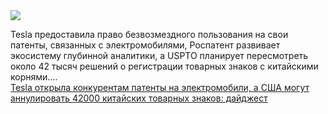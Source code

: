 <!--2025-03-08 09:11:30-->
<div class="yb">
  <div class="rss smaller1 habr"><img src="https://habrastorage.org/getpro/habr/upload_files/fba/7d3/3ef/fba7d33ef8ee65c0749cb8192736cdb3.png" /><p>Tesla предоставила право безвозмездного пользования на свои патенты, связанных с электромобилями, Роспатент развивает экосистему глубинной аналитики, а USPTO планирует пересмотреть около 42 тысяч решений о регистрации товарных знаков с китайскими корнями.... <br><a class="light" href="https://habr.com/ru/companies/onlinepatent/news/888990/?utm_source=habrahabr&utm_medium=rss&utm_campaign=888990">Tesla открыла конкурентам патенты на электромобили, а США могут аннулировать 42000 китайских товарных знаков: дайджест</a></div>
</div>
